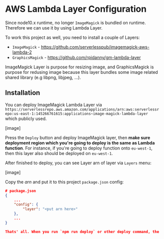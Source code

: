 # AWS Lambda Layer Configuration

Since node10.x runtime, no longer `ImageMagick` is bundled on runtime. Therefore we can use it by using Lambda Layer.

To work this project as well, you need to install a couple of Layers:

- `ImageMagick` - https://github.com/serverlesspub/imagemagick-aws-lambda-2
- `GraphicsMagick` - https://github.com/rpidanny/gm-lambda-layer

ImageMagick Layer is purpose for resizing image, and GraphicsMagick is purpose for redusing image because this layer bundles some image related shared library (e.g libpng, libjpeg, ...).

## Installation

You can deploy ImageMagick Lambda Layer via `https://serverlessrepo.aws.amazon.com/applications/arn:aws:serverlessrepo:us-east-1:145266761615:applications~image-magick-lambda-layer` which publicly used.

[image]

Press the `Deploy` button and deploy ImageMagick layer, then **make sure deployment region which you're going to deploy is the same as Lambda function**. For instance, if you're going to deploy function onto `eu-west-1`, then this layer also should be deployed on `eu-west-1`.

After finished to deploy, you can see Layer arn of layer via `Layers` menu:

[image]

Copy the _arn_ and put it to this project `package.json` config:

```json
# package.json
{
    ...
    "config": {
        "layer": "<put arn here>"
    },
    ...
}

Thats' all. When you run `npm run deploy` or other deploy command, the installed layer will be applied. The GraphicsMagick layer has already in some developper's layer so we'll apply automatically correspond to your region.

